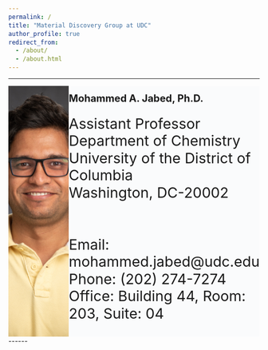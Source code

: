 ```yaml
---
permalink: /
title: "Material Discovery Group at UDC"
author_profile: true
redirect_from: 
  - /about/
  - /about.html
---
```


------

<head>
  <meta charset="UTF-8">
  <meta name="viewport" content="width=device-width, initial-scale=1.0">
  <title>Two Column Layout</title>
  <style>
    .container {
      display: flex;
      width: 100%;
      max-width: 1000px;
      margin: 0 auto;
      border: none #1px solid #ccc;
    }

    .left-column,
    .right-column {
      vertical-align: top;
      padding: 12px;
      font-size: clamp(14px, 1.2vw, 18px);
      #line-height: 0.4;
      white-space: normal;
      word-wrap: break-word;
      box-sizing: border-box;
    }  

    .container .left {
     flex: 1;  /* 1/3 of total */
     }

    .container .right {
      white-space: normal;
      word-wrap: break-word;
      flex: 2;  /* 2/3 of total */
    }


    .left-column {
      display: flex;
      align-items: right; #center;
      justify-content: right #center;
      background-color: #fafbfc;
    }

    .left-column img {
      max-width: 100%;
      height: auto;
      object-fit: cover;
    }
    
    .name {
      font-size: 1.80rem;
#      font-weight: bold;
      white-space: normal;
      word-wrap: break-word;
      }

    .right-column {
      background-color: #fafbfc;
      line-height: 1.2
    }
  </style>
</head>
<body>

  <div class="container">
    <div class="left-column">
      <img src="images/Jabed_Mohammed.jpg" width="200" alt="Dr. Jabed">
    </div>
    <div class="right-column">
      <p class="name" style="font-weight: bold; font-size: 20px; line-height: 0.5" >Mohammed A. Jabed, Ph.D.</p>
      <p class="name" >
      Assistant Professor<br>
      Department of Chemistry<br>
      University of the District of Columbia<br>
      Washington, DC-20002<br>
      <br><br> 
      Email: mohammed.jabed@udc.edu<br>
      Phone: (202) 274-7274 <br>
      Office: Building 44, Room: 203, Suite: 04 
      </p>
    </div>
  </div>
</body>
------

